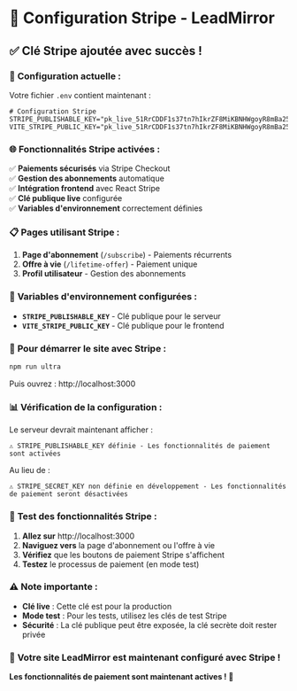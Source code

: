 # 🔑 Configuration Stripe - LeadMirror

## ✅ Clé Stripe ajoutée avec succès !

### 🎯 **Configuration actuelle :**

Votre fichier `.env` contient maintenant :

```env
# Configuration Stripe
STRIPE_PUBLISHABLE_KEY="pk_live_51RrCDDF1s37tn7hIkrZF8MiKBNHWgoyR8mBa25TZevpJKnnUfHDQs411BpFuGZjc4hzLdgrPrzXmvCXsb6tvbceO00JF2AY2Iu"
VITE_STRIPE_PUBLIC_KEY="pk_live_51RrCDDF1s37tn7hIkrZF8MiKBNHWgoyR8mBa25TZevpJKnnUfHDQs411BpFuGZjc4hzLdgrPrzXmvCXsb6tvbceO00JF2AY2Iu"
```

### 🌐 **Fonctionnalités Stripe activées :**

✅ **Paiements sécurisés** via Stripe Checkout  
✅ **Gestion des abonnements** automatique  
✅ **Intégration frontend** avec React Stripe  
✅ **Clé publique live** configurée  
✅ **Variables d'environnement** correctement définies  

### 📋 **Pages utilisant Stripe :**

1. **Page d'abonnement** (`/subscribe`) - Paiements récurrents
2. **Offre à vie** (`/lifetime-offer`) - Paiement unique
3. **Profil utilisateur** - Gestion des abonnements

### 🔧 **Variables d'environnement configurées :**

- **`STRIPE_PUBLISHABLE_KEY`** - Clé publique pour le serveur
- **`VITE_STRIPE_PUBLIC_KEY`** - Clé publique pour le frontend

### 🚀 **Pour démarrer le site avec Stripe :**

```bash
npm run ultra
```

Puis ouvrez : http://localhost:3000

### 📊 **Vérification de la configuration :**

Le serveur devrait maintenant afficher :
```
⚠️ STRIPE_PUBLISHABLE_KEY définie - Les fonctionnalités de paiement sont activées
```

Au lieu de :
```
⚠️ STRIPE_SECRET_KEY non définie en développement - Les fonctionnalités de paiement seront désactivées
```

### 🎯 **Test des fonctionnalités Stripe :**

1. **Allez sur** http://localhost:3000
2. **Naviguez vers** la page d'abonnement ou l'offre à vie
3. **Vérifiez** que les boutons de paiement Stripe s'affichent
4. **Testez** le processus de paiement (en mode test)

### ⚠️ **Note importante :**

- **Clé live** : Cette clé est pour la production
- **Mode test** : Pour les tests, utilisez les clés de test Stripe
- **Sécurité** : La clé publique peut être exposée, la clé secrète doit rester privée

### 🎉 **Votre site LeadMirror est maintenant configuré avec Stripe !**

**Les fonctionnalités de paiement sont maintenant actives ! 🚀** 
